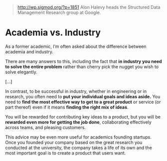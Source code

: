 > http://wp.sigmod.org/?p=1851
> Alon Halevy heads the Structured Data Management Research group at Google. 

# Academia vs. Industry

As a former academic, I’m often asked about the difference between academia and industry. 

There are many answers to this, including the fact that **in industry you need to solve the entire problem** rather than cherry pick the nugget you wish to solve elegantly. 

[...]

In contrast, to be successful in industry, whether in engineering or in research, you often need to **put your individual goals and ideas aside.** You need to **find the most effective way to get to a great product** or service (or part thereof) even if it means **finding the right mix of ideas**. 

You will be rewarded for contributing key ideas to a product, but you will be **rewarded even more for getting the job done**, collaborating effectively across teams, and pleasing customers. 

This advice may be even more useful for academics founding startups. Once you founded your company based on the great research you conducted at the university, the company takes a life of its own and the most important goal is to create a product that users want. 
